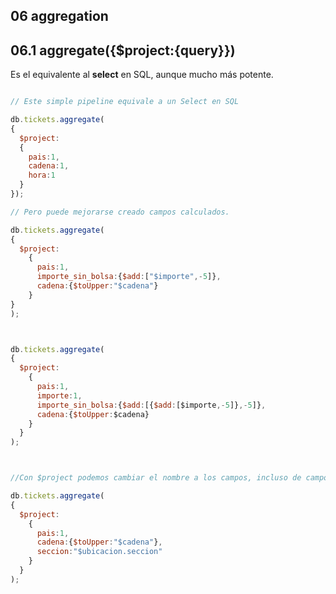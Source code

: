 ## 06 aggregation

## 06.1 aggregate({$project:{query}})

Es el equivalente al **select** en SQL, aunque mucho más potente.


```javascript

// Este simple pipeline equivale a un Select en SQL

db.tickets.aggregate(
{
  $project:
  {
    pais:1,
    cadena:1,
    hora:1
  }
});

// Pero puede mejorarse creado campos calculados.

db.tickets.aggregate(
{
  $project:
    {
      pais:1,
      importe_sin_bolsa:{$add:["$importe",-5]},
      cadena:{$toUpper:"$cadena"}
    }
}
);



db.tickets.aggregate(
{
  $project:
    {
      pais:1,
      importe:1,
      importe_sin_bolsa:{$add:[{$add:[$importe,-5]},-5]},
      cadena:{$toUpper:$cadena}
    }
  }
);



//Con $project podemos cambiar el nombre a los campos, incluso de campos incluidos en subdocumentos o arrays.

db.tickets.aggregate(
{
  $project:
    {
      pais:1,
      cadena:{$toUpper:"$cadena"},
      seccion:"$ubicacion.seccion"
    }
  }
);



```
